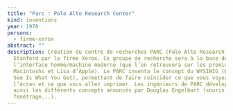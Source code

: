 ```yaml
---
title: "Parc : Palo Alto Research Center"
kind: inventions
year: 1970
persons:
  - firme-xerox
abstract: ""
description: Création du centre de recherches PARC (Palo Alto Research Center)à
  Stanford par la firme Xerox. Ce groupe de recherche sera à la base de
  l'interface homme/machine moderne (que l’on retrouvera sur les premiers
  Macintoshs et Lisa d’Apple). Le PARC inventa le concept du WYSIWIG (What You
  See Is What You Get), permettant de faire coïncider ce que vous voyez à
  l’écran et ce que vous allez imprimer. Les ingénieurs de PARC développèrent
  aussi les différents concepts annoncés par Douglas Engelbart (souris, multi
  fenêtrage...).
---
```

